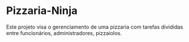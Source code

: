 # Pizzaria-Ninja
Este projeto visa o gerenciamento de uma pizzaria com tarefas divididas entre funcionários, administradores,  pizzaiolos.
